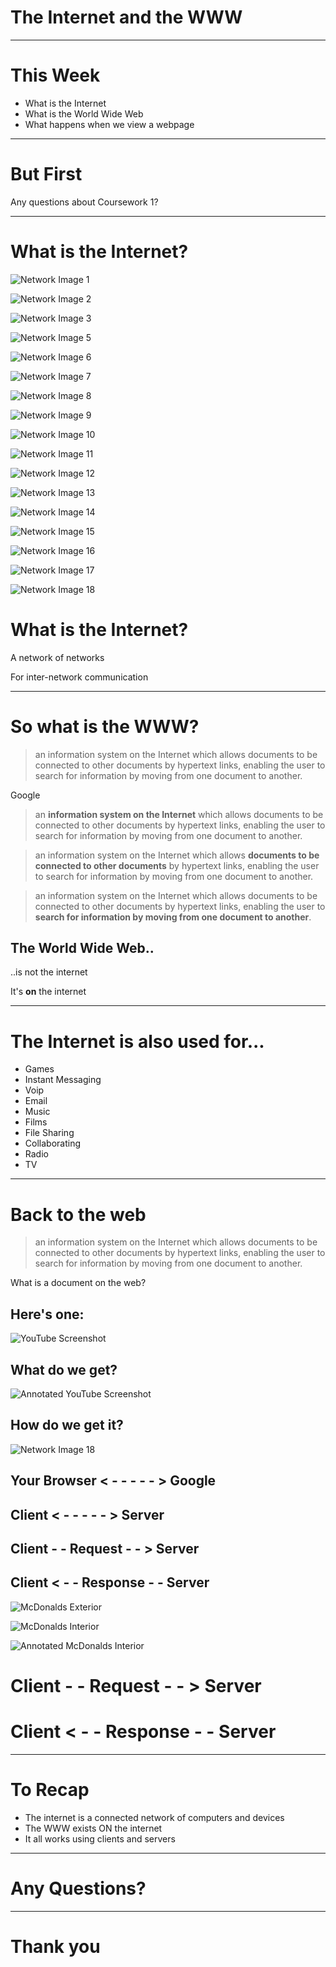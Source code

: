 # The Internet and the WWW

---

# This Week

* What is the Internet
* What is the World Wide Web
* What happens when we view a webpage

---

# But First
Any questions about Coursework 1?

---

# What is the Internet?


![Network Image 1](https://thomcorah.github.io/dmu-multimedia/resources/internetAndWWW/network1.png)


![Network Image 2](https://thomcorah.github.io/dmu-multimedia/resources/internetAndWWW/network2.png)


![Network Image 3](https://thomcorah.github.io/dmu-multimedia/resources/internetAndWWW/network3.png)


![Network Image 5](https://thomcorah.github.io/dmu-multimedia/resources/internetAndWWW/network5.png)


![Network Image 6](https://thomcorah.github.io/dmu-multimedia/resources/internetAndWWW/network6.png)


![Network Image 7](https://thomcorah.github.io/dmu-multimedia/resources/internetAndWWW/network7.png)


![Network Image 8](https://thomcorah.github.io/dmu-multimedia/resources/internetAndWWW/network8.png)


![Network Image 9](https://thomcorah.github.io/dmu-multimedia/resources/internetAndWWW/network9.png)


![Network Image 10](https://thomcorah.github.io/dmu-multimedia/resources/internetAndWWW/network10.png)


![Network Image 11](https://thomcorah.github.io/dmu-multimedia/resources/internetAndWWW/network11.png)


![Network Image 12](https://thomcorah.github.io/dmu-multimedia/resources/internetAndWWW/network12.png)


![Network Image 13](https://thomcorah.github.io/dmu-multimedia/resources/internetAndWWW/network13.png)


![Network Image 14](https://thomcorah.github.io/dmu-multimedia/resources/internetAndWWW/network14.png)


![Network Image 15](https://thomcorah.github.io/dmu-multimedia/resources/internetAndWWW/network15.png)


![Network Image 16](https://thomcorah.github.io/dmu-multimedia/resources/internetAndWWW/network16.png)

![Network Image 17](https://thomcorah.github.io/dmu-multimedia/resources/internetAndWWW/network17.png)


![Network Image 18](https://thomcorah.github.io/dmu-multimedia/resources/internetAndWWW/network18.png)


# What is the Internet?

A network of networks

For inter-network communication

---

# So what is the WWW?

> an information system on the Internet which allows documents to be connected to other documents by hypertext links, enabling the user to search for information by moving from one document to another.

Google


> an **information system on the Internet** which allows documents to be connected to other documents by hypertext links, enabling the user to search for information by moving from one document to another.


> an information system on the Internet which allows **documents to be connected to other documents** by hypertext links, enabling the user to search for information by moving from one document to another.


> an information system on the Internet which allows documents to be connected to other documents by hypertext links, enabling the user to **search for information by moving from one document to another**.


## The World Wide Web..

..is not the internet

It's **on** the internet

---

# The Internet is also used for...

* Games
* Instant Messaging
* Voip
* Email
* Music
* Films
* File Sharing
* Collaborating
* Radio
* TV

---

# Back to the web

> an information system on the Internet which allows documents to be connected to other documents by hypertext links, enabling the user to search for information by moving from one document to another.

What is a document on the web?


## Here's one:
![YouTube Screenshot](https://thomcorah.github.io/dmu-multimedia/resources/internetAndWWW/YouTubeScreenshot.png)


## What do we get?
![Annotated YouTube Screenshot](https://thomcorah.github.io/dmu-multimedia/resources/internetAndWWW/youTubeScreenshot2.png)


## How do we get it?
![Network Image 18](https://thomcorah.github.io/dmu-multimedia/resources/internetAndWWW/network18.png)


## Your Browser < - - - - - > Google


## Client < - - - - - > Server


## Client - - Request - - > Server


## Client < - - Response - - Server


![McDonalds Exterior](https://thomcorah.github.io/dmu-multimedia/resources/internetAndWWW/mcd1.png)


![McDonalds Interior](https://thomcorah.github.io/dmu-multimedia/resources/internetAndWWW/mcd2.png)


![Annotated McDonalds Interior](https://thomcorah.github.io/dmu-multimedia/resources/internetAndWWW/mcd3.png)


# Client - - Request - - > Server
# Client < - - Response - - Server

---

# To Recap
* The internet is a connected network of computers and devices
* The WWW exists ON the internet
* It all works using clients and servers

---

# Any Questions?

---

# Thank you
